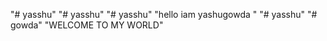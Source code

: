 "# yasshu" 
"# yasshu" 
"# yasshu" 
"hello iam yashugowda " 
"# yasshu" 
"# gowda" 
"WELCOME TO MY WORLD" 
